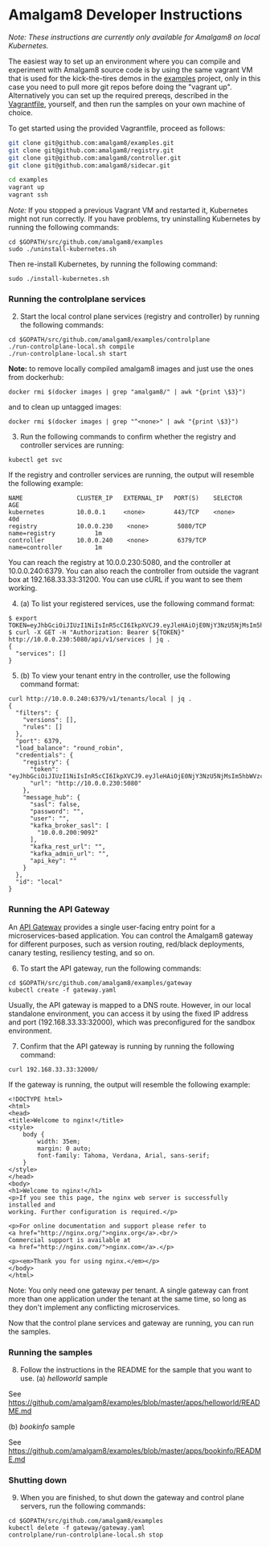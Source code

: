 # Amalgam8 Developer Instructions

*Note: These instructions are currently only available for Amalgam8 on local Kubernetes.*

The easiest way to set up an environment where you can compile and experiment with Amalgam8 source code
is by using the same vagrant VM that is used for the kick-the-tires demos in
the [examples](https://github.com/amalgam8/examples) project, only in this case you need to pull more
git repos before doing the "vagrant up".
Alternatively you can set up the required prereqs, described in the 
[Vagrantfile](https://github.com/amalgam8/examples/blob/master/Vagrantfile), yourself,
and then run the samples on your own machine of choice.

To get started using the provided Vagrantfile, proceed as follows:

```bash
git clone git@github.com:amalgam8/examples.git
git clone git@github.com:amalgam8/registry.git
git clone git@github.com:amalgam8/controller.git
git clone git@github.com:amalgam8/sidecar.git

cd examples
vagrant up
vagrant ssh
```

*Note:* If you stopped a previous Vagrant VM and restarted it, Kubernetes might not run correctly. If you have problems, try uninstalling Kubernetes by running the following commands: 
  
```
cd $GOPATH/src/github.com/amalgam8/examples
sudo ./uninstall-kubernetes.sh
```

  Then re-install Kubernetes, by running the following command:

```
sudo ./install-kubernetes.sh
```

### Running the controlplane services

2. Start the local control plane services (registry and controller) by running the following commands:

```
cd $GOPATH/src/github.com/amalgam8/examples/controlplane
./run-controlplane-local.sh compile
./run-controlplane-local.sh start
```

**Note:** to remove locally compiled amalgam8 images and just use the ones from dockerhub:

```
docker rmi $(docker images | grep "amalgam8/" | awk "{print \$3}")
```

and to clean up untagged images:

```
docker rmi $(docker images | grep "^<none>" | awk "{print \$3}")
```

3. Run the following commands to confirm whether the registry and controller services are running:

```
kubectl get svc
```

  If the registry and controller services are running, the output will resemble the following example:

```
NAME               CLUSTER_IP   EXTERNAL_IP   PORT(S)    SELECTOR                AGE
kubernetes         10.0.0.1     <none>        443/TCP    <none>                  40d
registry           10.0.0.230    <none>        5080/TCP   name=registry           1m
controller         10.0.0.240    <none>        6379/TCP   name=controller         1m
```

  You can reach the registry at 10.0.0.230:5080, and the controller at
  10.0.0.240:6379. You can also reach the controller from
  outside the vagrant box at 192.168.33.33:31200. You can use cURL if
  you want to see them working.

4. (a) To list your registered services, use the following command format:

```
$ export TOKEN=eyJhbGciOiJIUzI1NiIsInR5cCI6IkpXVCJ9.eyJleHAiOjE0NjY3NzU5NjMsIm5hbWVzcGFjZSI6Imdsb2JhbC5nbG9iYWwifQ.Gbz4G_O0OfJZiTuX6Ce4heU83gSWQLr5yyiA7eZNqdY
$ curl -X GET -H "Authorization: Bearer ${TOKEN}" http://10.0.0.230:5080/api/v1/services | jq .
{
  "services": []
}
```

5. (b) To view your tenant entry in the controller, use the following command format:

```
curl http://10.0.0.240:6379/v1/tenants/local | jq .
{
  "filters": {
    "versions": [],
    "rules": []
  },
  "port": 6379,
  "load_balance": "round_robin",
  "credentials": {
    "registry": {
      "token": "eyJhbGciOiJIUzI1NiIsInR5cCI6IkpXVCJ9.eyJleHAiOjE0NjY3NzU5NjMsIm5hbWVzcGFjZSI6Imdsb2JhbC5nbG9iYWwifQ.Gbz4G_O0OfJZiTuX6Ce4heU83gSWQLr5yyiA7eZNqdY",
      "url": "http://10.0.0.230:5080"
    },
    "message_hub": {
      "sasl": false,
      "password": "",
      "user": "",
      "kafka_broker_sasl": [
        "10.0.0.200:9092"
      ],
      "kafka_rest_url": "",
      "kafka_admin_url": "",
      "api_key": ""
    }
  },
  "id": "local"
}
```

### Running the API Gateway

An [API Gateway](http://microservices.io/patterns/apigateway.html) provides
a single user-facing entry point for a microservices-based application.
You can control the Amalgam8 gateway for different purposes, such as
version routing, red/black deployments, canary testing, resiliency
testing, and so on.

6. To start the API gateway, run the following commands:

```
cd $GOPATH/src/github.com/amalgam8/examples/gateway
kubectl create -f gateway.yaml
```

  Usually, the API gateway is mapped to a DNS route. However, in our local standalone environment, you can access it by using
  the fixed IP address and port (192.168.33.33:32000), which was preconfigured for the sandbox environment.

7. Confirm that the API gateway is running by running the following command:

```
curl 192.168.33.33:32000/
```

  If the gateway is running, the output will resemble the following example:

```
<!DOCTYPE html>
<html>
<head>
<title>Welcome to nginx!</title>
<style>
    body {
        width: 35em;
        margin: 0 auto;
        font-family: Tahoma, Verdana, Arial, sans-serif;
    }
</style>
</head>
<body>
<h1>Welcome to nginx!</h1>
<p>If you see this page, the nginx web server is successfully installed and
working. Further configuration is required.</p>

<p>For online documentation and support please refer to
<a href="http://nginx.org/">nginx.org</a>.<br/>
Commercial support is available at
<a href="http://nginx.com/">nginx.com</a>.</p>

<p><em>Thank you for using nginx.</em></p>
</body>
</html>
```

  Note: You only need one gateway per tenant. A single gateway can front
  more than one application under the tenant at the same time, so long as
  they don't implement any conflicting microservices.

  Now that the control plane services and gateway are running, you can run the samples.

### Running the samples

8. Follow the instructions in the README for the sample that you want to use.
  (a) *helloworld* sample

  See https://github.com/amalgam8/examples/blob/master/apps/helloworld/README.md

  (b) *bookinfo* sample

  See https://github.com/amalgam8/examples/blob/master/apps/bookinfo/README.md

### Shutting down

9. When you are finished, to shut down the gateway and control plane servers, run the following commands:

```
cd $GOPATH/src/github.com/amalgam8/examples
kubectl delete -f gateway/gateway.yaml
controlplane/run-controlplane-local.sh stop
```
